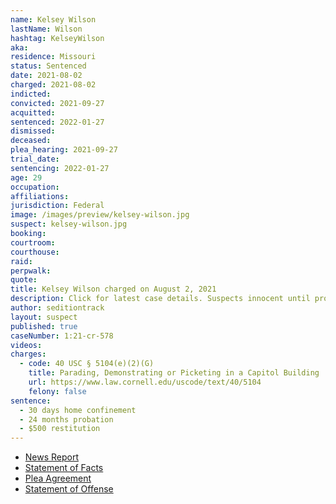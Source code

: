 ```yaml
---
name: Kelsey Wilson
lastName: Wilson
hashtag: KelseyWilson
aka:
residence: Missouri
status: Sentenced
date: 2021-08-02
charged: 2021-08-02
indicted:
convicted: 2021-09-27
acquitted:
sentenced: 2022-01-27
dismissed:
deceased:
plea_hearing: 2021-09-27
trial_date:
sentencing: 2022-01-27
age: 29
occupation:
affiliations:
jurisdiction: Federal
image: /images/preview/kelsey-wilson.jpg
suspect: kelsey-wilson.jpg
booking:
courtroom:
courthouse:
raid:
perpwalk:
quote:
title: Kelsey Wilson charged on August 2, 2021
description: Click for latest case details. Suspects innocent until proven guilty.
author: seditiontrack
layout: suspect
published: true
caseNumber: 1:21-cr-578
videos:
charges:
  - code: 40 USC § 5104(e)(2)(G)
    title: Parading, Demonstrating or Picketing in a Capitol Building
    url: https://www.law.cornell.edu/uscode/text/40/5104
    felony: false
sentence:
  - 30 days home confinement
  - 24 months probation
  - $500 restitution
---
```


- [News Report](https://www.ky3.com/2021/08/19/springfield-woman-charged-us-capitol-riot/)
- [Statement of Facts](https://www.justice.gov/usao-dc/case-multi-defendant/file/1428536/download)
- [Plea Agreement](https://www.justice.gov/usao-dc/case-multi-defendant/file/1437026/download)
- [Statement of Offense](https://www.justice.gov/usao-dc/case-multi-defendant/file/1437031/download)
